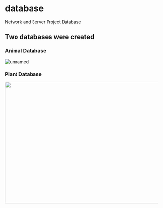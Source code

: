 # database
Network and Server Project Database

## Two databases were created 


### Animal Database

![unnamed](https://user-images.githubusercontent.com/81640578/184693062-07a27e30-ed6f-4988-a8a8-610236e307fb.png)


### Plant Database

<img src=![New](https://user-images.githubusercontent.com/81640578/185815608-5bd2f242-d191-45f1-af15-d4f2af62c488.png) width="600" height="400">
